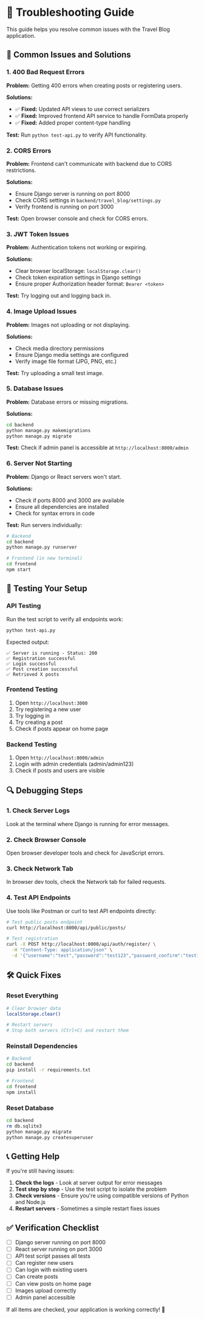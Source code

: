 # 🔧 Troubleshooting Guide

This guide helps you resolve common issues with the Travel Blog application.

## 🚨 Common Issues and Solutions

### 1. **400 Bad Request Errors**

**Problem:** Getting 400 errors when creating posts or registering users.

**Solutions:**
- ✅ **Fixed:** Updated API views to use correct serializers
- ✅ **Fixed:** Improved frontend API service to handle FormData properly
- ✅ **Fixed:** Added proper content-type handling

**Test:** Run `python test-api.py` to verify API functionality.

### 2. **CORS Errors**

**Problem:** Frontend can't communicate with backend due to CORS restrictions.

**Solutions:**
- Ensure Django server is running on port 8000
- Check CORS settings in `backend/travel_blog/settings.py`
- Verify frontend is running on port 3000

**Test:** Open browser console and check for CORS errors.

### 3. **JWT Token Issues**

**Problem:** Authentication tokens not working or expiring.

**Solutions:**
- Clear browser localStorage: `localStorage.clear()`
- Check token expiration settings in Django settings
- Ensure proper Authorization header format: `Bearer <token>`

**Test:** Try logging out and logging back in.

### 4. **Image Upload Issues**

**Problem:** Images not uploading or not displaying.

**Solutions:**
- Check media directory permissions
- Ensure Django media settings are configured
- Verify image file format (JPG, PNG, etc.)

**Test:** Try uploading a small test image.

### 5. **Database Issues**

**Problem:** Database errors or missing migrations.

**Solutions:**
```bash
cd backend
python manage.py makemigrations
python manage.py migrate
```

**Test:** Check if admin panel is accessible at `http://localhost:8000/admin`

### 6. **Server Not Starting**

**Problem:** Django or React servers won't start.

**Solutions:**
- Check if ports 8000 and 3000 are available
- Ensure all dependencies are installed
- Check for syntax errors in code

**Test:** Run servers individually:
```bash
# Backend
cd backend
python manage.py runserver

# Frontend (in new terminal)
cd frontend
npm start
```

## 🧪 Testing Your Setup

### API Testing
Run the test script to verify all endpoints work:
```bash
python test-api.py
```

Expected output:
```
✅ Server is running - Status: 200
✅ Registration successful
✅ Login successful
✅ Post creation successful
✅ Retrieved X posts
```

### Frontend Testing
1. Open `http://localhost:3000`
2. Try registering a new user
3. Try logging in
4. Try creating a post
5. Check if posts appear on home page

### Backend Testing
1. Open `http://localhost:8000/admin`
2. Login with admin credentials (admin/admin123)
3. Check if posts and users are visible

## 🔍 Debugging Steps

### 1. Check Server Logs
Look at the terminal where Django is running for error messages.

### 2. Check Browser Console
Open browser developer tools and check for JavaScript errors.

### 3. Check Network Tab
In browser dev tools, check the Network tab for failed requests.

### 4. Test API Endpoints
Use tools like Postman or curl to test API endpoints directly:

```bash
# Test public posts endpoint
curl http://localhost:8000/api/public/posts/

# Test registration
curl -X POST http://localhost:8000/api/auth/register/ \
  -H "Content-Type: application/json" \
  -d '{"username":"test","password":"test123","password_confirm":"test123","email":"test@test.com"}'
```

## 🛠️ Quick Fixes

### Reset Everything
```bash
# Clear browser data
localStorage.clear()

# Restart servers
# Stop both servers (Ctrl+C) and restart them
```

### Reinstall Dependencies
```bash
# Backend
cd backend
pip install -r requirements.txt

# Frontend
cd frontend
npm install
```

### Reset Database
```bash
cd backend
rm db.sqlite3
python manage.py migrate
python manage.py createsuperuser
```

## 📞 Getting Help

If you're still having issues:

1. **Check the logs** - Look at server output for error messages
2. **Test step by step** - Use the test script to isolate the problem
3. **Check versions** - Ensure you're using compatible versions of Python and Node.js
4. **Restart servers** - Sometimes a simple restart fixes issues

## ✅ Verification Checklist

- [ ] Django server running on port 8000
- [ ] React server running on port 3000
- [ ] API test script passes all tests
- [ ] Can register new users
- [ ] Can login with existing users
- [ ] Can create posts
- [ ] Can view posts on home page
- [ ] Images upload correctly
- [ ] Admin panel accessible

If all items are checked, your application is working correctly! 🎉
